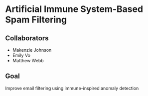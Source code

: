# Artificial Immune System-Based Spam Filtering

## Collaborators
- Makenzie Johnson
- Emily Vo
- Matthew Webb

## Goal
Improve email filtering using immune-inspired anomaly detection